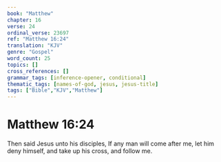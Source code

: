 ```yaml
---
book: "Matthew"
chapter: 16
verse: 24
ordinal_verse: 23697
ref: "Matthew 16:24"
translation: "KJV"
genre: "Gospel"
word_count: 25
topics: []
cross_references: []
grammar_tags: [inference-opener, conditional]
thematic_tags: [names-of-god, jesus, jesus-title]
tags: ["Bible","KJV","Matthew"]
---
```


# Matthew 16:24

Then said Jesus unto his disciples, If any man will come after me, let him deny himself, and take up his cross, and follow me.
